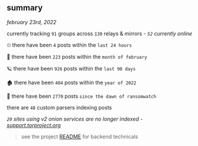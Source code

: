 
## summary
_february 23rd, 2022_

currently tracking `91` groups across `130` relays & mirrors - _`52` currently online_

⏲ there have been `4` posts within the `last 24 hours`

🦈 there have been `223` posts within the `month of february`

🪐 there have been `926` posts within the `last 90 days`

🏚 there have been `484` posts within the `year of 2022`

🦕 there have been `2770` posts `since the dawn of ransomwatch`

there are `48` custom parsers indexing posts

_`20` sites using v2 onion services are no longer indexed - [support.torproject.org](https://support.torproject.org/onionservices/v2-deprecation/)_

> see the project [README](https://github.com/thetanz/ransomwatch#ransomwatch--) for backend technicals
